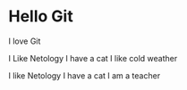 # Hello Git

I love Git

I Like Netology
I have a cat
I like cold weather

I like Netology
I have a cat
I am a teacher

